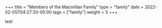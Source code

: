 +++
title = "Members of the Macmillan Family"
type = "family"
date = 2022-02-05T04:27:33-05:00
tags = ["family"]
weight = 5
+++

test
